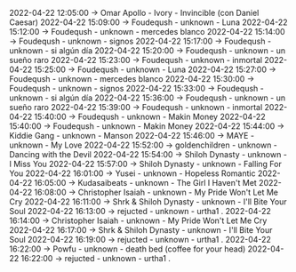 2022-04-22 12:05:00 -> Omar Apollo - Ivory - Invincible (con Daniel Caesar)
2022-04-22 15:09:00 -> Foudeqush - unknown - Luna
2022-04-22 15:12:00 -> Foudeqush - unknown - mercedes blanco
2022-04-22 15:14:00 -> Foudeqush - unknown - signos
2022-04-22 15:17:00 -> Foudeqush - unknown - si algún día
2022-04-22 15:20:00 -> Foudeqush - unknown - un sueño raro
2022-04-22 15:23:00 -> Foudeqush - unknown - inmortal
2022-04-22 15:25:00 -> Foudeqush - unknown - Luna
2022-04-22 15:27:00 -> Foudeqush - unknown - mercedes blanco
2022-04-22 15:30:00 -> Foudeqush - unknown - signos
2022-04-22 15:33:00 -> Foudeqush - unknown - si algún día
2022-04-22 15:36:00 -> Foudeqush - unknown - un sueño raro
2022-04-22 15:39:00 -> Foudeqush - unknown - inmortal
2022-04-22 15:40:00 -> Foudeqush - unknown - Makin Money
2022-04-22 15:40:00 -> Foudeqush - unknown - Makin Money
2022-04-22 15:44:00 -> Kiddie Gang - unknown - Manson
2022-04-22 15:46:00 -> MAYE - unknown - My Love
2022-04-22 15:52:00 -> goldenchildren - unknown - Dancing with the Devil
2022-04-22 15:54:00 -> Shiloh Dynasty - unknown - I Miss You
2022-04-22 15:57:00 -> Shiloh Dynasty - unknown - Falling For You
2022-04-22 16:01:00 -> Yusei - unknown - Hopeless Romantic
2022-04-22 16:05:00 -> Kudasaibeats - unknown - The Girl I Haven't Met
2022-04-22 16:08:00 -> Christopher Isaiah - unknown - My Pride Won't Let Me Cry
2022-04-22 16:11:00 -> Shrk & Shiloh Dynasty - unknown - I'll Bite Your Soul
2022-04-22 16:13:00 -> rejucted - unknown - urtha1 .
2022-04-22 16:14:00 -> Christopher Isaiah - unknown - My Pride Won't Let Me Cry
2022-04-22 16:17:00 -> Shrk & Shiloh Dynasty - unknown - I'll Bite Your Soul
2022-04-22 16:19:00 -> rejucted - unknown - urtha1 .
2022-04-22 16:22:00 -> Powfu - unknown - death bed (coffee for your head)
2022-04-22 16:22:00 -> rejucted - unknown - urtha1 .
